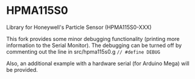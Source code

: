 # HPMA115S0
Library for Honeywell's Particle Sensor (HPMA115S0-XXX)

This fork provides some minor debugging functionality (printing more information to the Serial Monitor). The debugging can be turned off by commenting out the line in src/hpma115s0.g
`// #define DEBUG`

Also, an additional example with a hardware serial (for Arduino Mega) will be provided.
